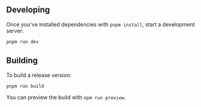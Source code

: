 ## Developing

Once you've installed dependencies with `pnpm install`, start a development server:

```sh
pnpm run dev
```

## Building

To build a release version:

```sh
pnpm run build
```

You can preview the build with `npm run preview`.